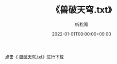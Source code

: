 ﻿---
title:  《兽破天穹.txt》
date:   2022-01-01T00:00:00+00:00
author: 听松阁
layout: post
permalink: /兽破天穹/
categories: 小说
tags: [小说]
---

点击《 [兽破天穹.txt](http://img.660000.xyz/bookstukust/book/bntxt/10/兽破天穹.txt)》进行下载